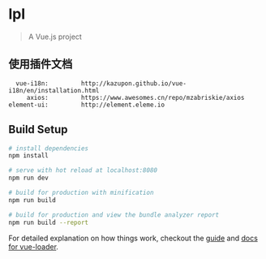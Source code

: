 # lpl

> A Vue.js project

## 使用插件文档
```
  vue-i18n:         http://kazupon.github.io/vue-i18n/en/installation.html
     axios:         https://www.awesomes.cn/repo/mzabriskie/axios  
element-ui:         http://element.eleme.io
```

## Build Setup

``` bash
# install dependencies
npm install

# serve with hot reload at localhost:8080
npm run dev

# build for production with minification
npm run build

# build for production and view the bundle analyzer report
npm run build --report
```

For detailed explanation on how things work, checkout the [guide](http://vuejs-templates.github.io/webpack/) and [docs for vue-loader](http://vuejs.github.io/vue-loader).
